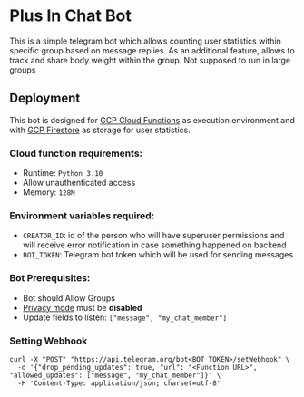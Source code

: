 # Plus In Chat Bot

This is a simple telegram bot which allows counting user statistics within specific group based on message replies.
As an additional feature, allows to track and share body weight within the group.
Not supposed to run in large groups

## Deployment

This bot is designed for [GCP Cloud Functions](https://cloud.google.com/functions) as execution environment and with
[GCP Firestore](https://cloud.google.com/firestore) as storage for user statistics.

### Cloud function requirements:

* Runtime: `Python 3.10`
* Allow unauthenticated access
* Memory: `128M`

### Environment variables required:

* `CREATOR_ID`: id of the person who will have superuser permissions and will receive error notification in case something happened on backend
* `BOT_TOKEN`: Telegram bot token which will be used for sending messages

### Bot Prerequisites:

* Bot should Allow Groups
* [Privacy mode](https://core.telegram.org/bots/features#privacy-mode) must be **disabled**
* Update fields to listen: `["message", "my_chat_member"]`


### Setting Webhook
```shell
curl -X "POST" "https://api.telegram.org/bot<BOT_TOKEN>/setWebhook" \
  -d '{"drop_pending_updates": true, "url": "<Function URL>", "allowed_updates": ["message", "my_chat_member"]}' \
  -H 'Content-Type: application/json; charset=utf-8'
```